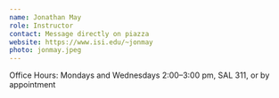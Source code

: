 ```yaml
---
name: Jonathan May
role: Instructor
contact: Message directly on piazza
website: https://www.isi.edu/~jonmay
photo: jonmay.jpeg
---
```


Office Hours: Mondays and Wednesdays 2:00–3:00 pm, SAL 311, or by appointment
